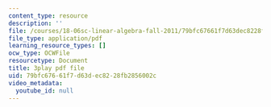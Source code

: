 ```yaml
---
content_type: resource
description: ''
file: /courses/18-06sc-linear-algebra-fall-2011/79bfc67661f7d63dec8228fb2856002c_AmQcoopBUTk.pdf
file_type: application/pdf
learning_resource_types: []
ocw_type: OCWFile
resourcetype: Document
title: 3play pdf file
uid: 79bfc676-61f7-d63d-ec82-28fb2856002c
video_metadata:
  youtube_id: null
---
```

